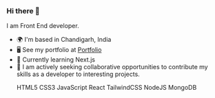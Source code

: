 ### Hi there 👋

<!--
**nakuldevkhajuria/nakuldevkhajuria** is a ✨ _special_ ✨ repository because its `README.md` (this file) appears on your GitHub profile.

Here are some ideas to get you started:

- 🔭 I’m currently working on ...
- 🌱 I’m currently learning ...
- 👯 I’m looking to collaborate on ...
- 🤔 I’m looking for help with ...
- 💬 Ask me about ...
- 📫 How to reach me: ...
- 😄 Pronouns: ...
- ⚡ Fun fact: ...
-->

I am Front End developer.
<ul>
  <li>🌍  I'm based in Chandigarh, India</li>
  <li>🖥️  See my portfolio at <a href="https://portfolio-sigma-rouge-20.vercel.app/" rel="nofollow">Portfolio</a></li>
  <li>🧠  Currently learning Next.js</li>
  <li>🤝  I am actively seeking collaborative opportunities to contribute my skills as a developer to interesting projects.</li>


HTML5   CSS3   JavaScript   React   TailwindCSS NodeJS MongoDB


